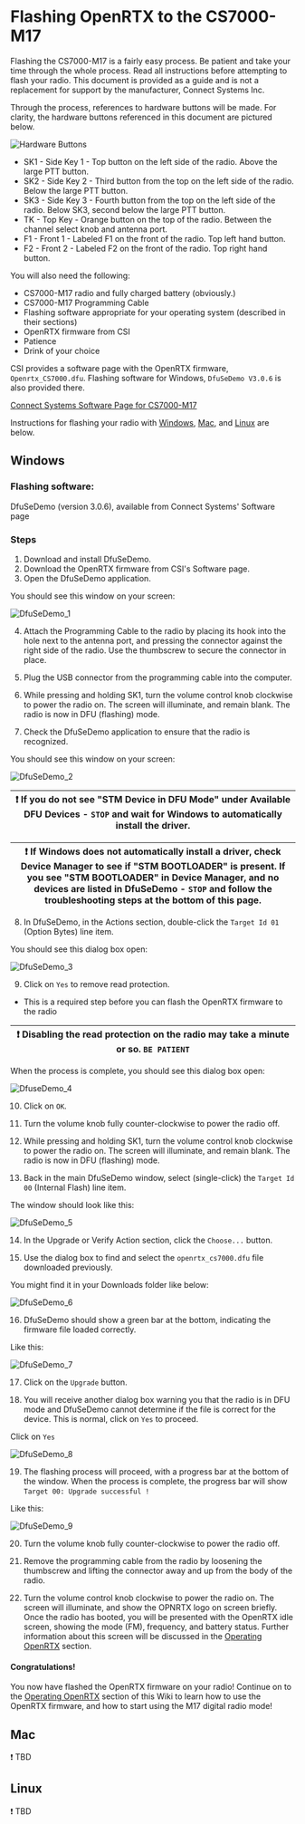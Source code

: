 # Flashing OpenRTX to the CS7000-M17

Flashing the CS7000-M17 is a fairly easy process. Be patient and take your time
through the whole process. Read all instructions before attempting to flash
your radio. This document is provided as a guide and is not a replacement for
support by the manufacturer, Connect Systems Inc. 

Through the process, references to hardware buttons will be made. For clarity,
the hardware buttons referenced in this document are pictured below.

![Hardware Buttons](_media/hw_buttons.png)

* SK1 - Side Key 1 - Top button on the left side of the radio. Above the large PTT button.
* SK2 - Side Key 2 - Third button from the top on the left side of the radio. Below the large PTT button.
* SK3 - Side Key 3 - Fourth button from the top on the left side of the radio. Below SK3, second below the large PTT button.
* TK - Top Key - Orange button on the top of the radio. Between the channel select knob and antenna port.
* F1 - Front 1 - Labeled F1 on the front of the radio. Top left hand button.
* F2 - Front 2 - Labeled F2 on the front of the radio. Top right hand button.

You will also need the following:

* CS7000-M17 radio and fully charged battery (obviously.)
* CS7000-M17 Programming Cable
* Flashing software appropriate for your operating system (described in their sections)
* OpenRTX firmware from CSI
* Patience
* Drink of your choice

CSI provides a software page with the OpenRTX firmware, `Openrtx_CS7000.dfu`.
Flashing software for Windows, `DfuSeDemo V3.0.6` is also provided there.

[Connect Systems Software Page for CS7000-M17](https://www.connectsystems.com/products/top/radios/CS7000_M17_SOFTWARE.htm)

Instructions for flashing your radio with [Windows](#windows), [Mac](#mac), and [Linux](#linux) are below.

## Windows

### Flashing software: 

DfuSeDemo (version 3.0.6), available from Connect Systems' Software page

### Steps

1. Download and install DfuSeDemo.
2. Download the OpenRTX firmware from CSI's Software page.
3. Open the DfuSeDemo application.

You should see this window on your screen:

![DfuSeDemo_1](_media/dfuse_1.png)

4. Attach the Programming Cable to the radio by placing its hook into the
hole next to the antenna port, and pressing the connector against the right
side of the radio. Use the thumbscrew to secure the connector in place.

5. Plug the USB connector from the programming cable into the computer.

6. While pressing and holding SK1, turn the volume control knob clockwise to
power the radio on. The screen will illuminate, and remain blank. The radio is
now in DFU (flashing) mode.

7. Check the DfuSeDemo application to ensure that the radio is recognized.

You should see this window on your screen:

![DfuSeDemo_2](_media/dfuse_2.png)

| :exclamation: If you do not see "STM Device in DFU Mode" under Available DFU Devices - `STOP` and wait for Windows to automatically install the driver. |
|------------------------------------------------------------------------------------------------------------------------------------------------------------------|

| :exclamation: If Windows does not automatically install a driver, check Device Manager to see if "STM BOOTLOADER" is present. If you see "STM BOOTLOADER" in Device Manager, and no devices are listed in DfuSeDemo - `STOP` and follow the troubleshooting steps at the bottom of this page. |
|----------------------------------------------------------------------------------------------------------------------------------------------------------------------------------------------------------------------------------------------------------------------------------------------------------|

8. In DfuSeDemo, in the Actions section, double-click the `Target Id 01` (Option Bytes) line item.

You should see this dialog box open:

![DfuSeDemo_3](_media/dfuse_3.png)

9. Click on `Yes` to remove read protection.
  * This is a required step before you can flash the OpenRTX firmware to the radio
  
  | :exclamation: Disabling the read protection on the radio may take a minute or so. `BE PATIENT` |
  |------------------------------------------------------------------------------------------------|

When the process is complete, you should see this dialog box open:

![DfuseDemo_4](_media/dfuse_4.png)

10. Click on `OK`.

11. Turn the volume knob fully counter-clockwise to power the radio off.

12. While pressing and holding SK1, turn the volume control knob clockwise to
power the radio on. The screen will illuminate, and remain blank. The radio is
now in DFU (flashing) mode.

13. Back in the main DfuSeDemo window, select (single-click) the `Target Id 00` (Internal Flash) line item.

The window should look like this:

![DfuSeDemo_5](_media/dfuse_5.png)

14. In the Upgrade or Verify Action section, click the `Choose...` button.

15. Use the dialog box to find and select the `openrtx_cs7000.dfu` file downloaded previously.

You might find it in your Downloads folder like below:

![DfuSeDemo_6](_media/dfuse_6.png)

16. DfuSeDemo should show a green bar at the bottom, indicating the firmware file loaded correctly.

Like this:

![DfuSeDemo_7](_media/dfuse_7.png)

17. Click on the `Upgrade` button.

18. You will receive another dialog box warning you that the radio is in DFU
mode and DfuSeDemo cannot determine if the file is correct for the device. This
is normal, click on `Yes` to proceed.

Click on `Yes`

![DfuSeDemo_8](_media/dfuse_8.png)

19. The flashing process will proceed, with a progress bar at the bottom of the
window. When the process is complete, the progress bar will show `Target 00:
Upgrade successful !`

Like this:

![DfuSeDemo_9](_media/dfuse_9.png)

20. Turn the volume knob fully counter-clockwise to power the radio off.

21. Remove the programming cable from the radio by loosening the thumbscrew
and lifting the connector away and up from the body of the radio.

22. Turn the volume control knob clockwise to power the radio on. The screen
will illuminate, and show the OPNRTX logo on screen briefly. Once the radio
has booted, you will be presented with the OpenRTX idle screen, showing the
mode (FM), frequency, and battery status. Further information about this
screen will be discussed in the [Operating OpenRTX](/m17/operating.md) section.

#### Congratulations!

You now have flashed the OpenRTX firmware on your radio! Continue on to the
[Operating OpenRTX](/m17/operating.md) section of this Wiki to learn how to use
the OpenRTX firmware, and how to start using the M17 digital radio mode!

## Mac

:exclamation: TBD

## Linux

:exclamation: TBD